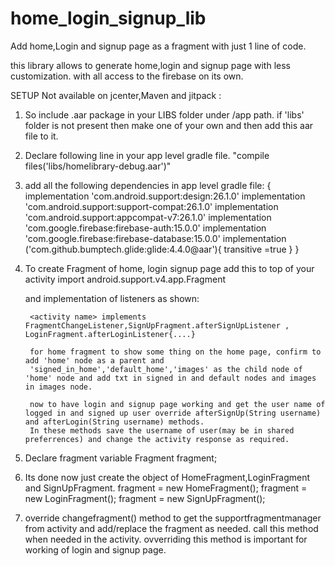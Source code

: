 # home_login_signup_lib

Add home,Login and signup page as a fragment with just 1 line of code.

this library allows to generate home,login and signup page with less customization. with all access to the firebase on its own.

SETUP
Not available on jcenter,Maven and jitpack : 
1. So include .aar package in your LIBS folder under /app path.
if 'libs' folder is not present then make one of your own and then add this aar file to it.
2. Declare following line in your app level gradle file.
      "compile files('libs/homelibrary-debug.aar')"
      
3. add all the following dependencies in app level gradle file:
    {
    implementation 'com.android.support:design:26.1.0'
    implementation 'com.android.support:support-compat:26.1.0'
    implementation 'com.android.support:appcompat-v7:26.1.0'
    implementation 'com.google.firebase:firebase-auth:15.0.0'
    implementation 'com.google.firebase:firebase-database:15.0.0'
    implementation ('com.github.bumptech.glide:glide:4.4.0@aar'){
        transitive =true
      }
  }
  
4. To create Fragment of home, login signup page add this to top of your activity
      import android.support.v4.app.Fragment
      
   and implementation of listeners as shown: 
   
        <activity name> implements FragmentChangeListener,SignUpFragment.afterSignUpListener , LoginFragment.afterLoginListener{....}
        
        for home fragment to show some thing on the home page, confirm to add 'home' node as a parent and 
        'signed_in_home','default_home','images' as the child node of 'home' node and add txt in signed in and default nodes and images in images node.
        
        now to have login and signup page working and get the user name of logged in and signed up user override afterSignUp(String username) and afterLogin(String username) methods.
        In these methods save the username of user(may be in shared preferrences) and change the activity response as required.
      
5. Declare fragment variable
        Fragment fragment;
5. Its done now just create the object of HomeFragment,LoginFragment and SignUpFragment.
        fragment = new HomeFragment();
        fragment = new LoginFragment();
        fragment = new SignUpFragment();
        
6. override changefragment() method to get the supportfragmentmanager from activity and add/replace the fragment as needed. call this method when needed in the activity. ovverriding this method is important for working of login and signup page.
